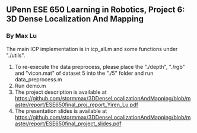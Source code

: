 ## UPenn ESE 650 Learning in Robotics, Project 6: 3D Dense Localization And Mapping

### By Max Lu

The main ICP implementation is in icp_all.m and some functions under "./utils".

1. To re-execute the data preprocess, please place the "./depth", "./rgb" and "vicon.mat" of dataset 5 into the "./5" folder and run data_preprocess.m
2. Run demo.m
3. The project description is available at <https://github.com/stormmax/3DDenseLocalizationAndMapping/blob/master/report/ESE650final_proj_report_Yiren_Lu.pdf>
4. The presentation slides is available at <https://github.com/stormmax/3DDenseLocalizationAndMapping/blob/master/report/ESE650final_project_slides.pdf>



